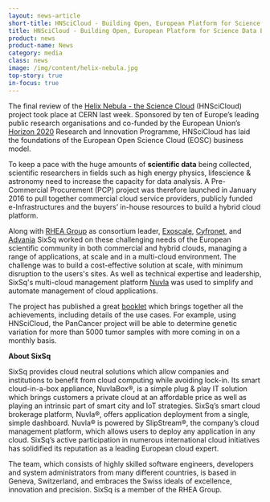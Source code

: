 ```yaml
---
layout: news-article
short-title: HNSciCloud - Building Open, European Platform for Science Data Exploitation
title: HNSciCloud - Building Open, European Platform for Science Data Exploitation
product: news
product-name: News
category: media
class: news
image: /img/content/helix-nebula.jpg
top-story: true
in-focus: true
---
```


The final review of the [Helix Nebula - the Science Cloud](http://www.hnscicloud.eu/) (HNSciCloud) project took place at CERN last week. Sponsored by ten of Europe’s leading public research organisations and co-funded by the European Union’s [Horizon 2020](https://ec.europa.eu/programmes/horizon2020/) Research and Innovation Programme, HNSciCloud has laid the foundations of the European Open Science Cloud (EOSC) business model. 

To keep a pace with the huge amounts of **scientific data** being collected, scientific researchers in fields such as high energy physics, lifescience & astronomy need to increase the capacity for data analysis. A Pre-Commercial Procurement (PCP) project was therefore launched in January 2016 to pull together commercial cloud service providers, publicly funded e-Infrastructures and the buyers’ in-house resources to build a hybrid cloud platform.

Along with [RHEA Group](https://www.rheagroup.com/) as consortium leader, [Exoscale](https://www.exoscale.com/), [Cyfronet](http://www.cyfronet.krakow.pl/en/4421,main.html), and [Advania](https://advania.com/) SixSq worked on these challenging needs of the European scientific community in both commercial and hybrid clouds, managing a range of applications, at scale and in a multi-cloud environment. The challenge was to build a cost-effective solution at scale, with minimum disruption to the users's sites. As well as technical expertise and leadership, SixSq's  multi-cloud management platform [Nuvla](https://sixsq.com/products-and-services/nuvla/overview) was used to simplify and automate management of cloud applications. 

The project has published a great [booklet](https://www.hnscicloud.eu/sites/default/files/files/HNSC_BookletA5_November2018_21081123_web.pdf#overlay-context=bridging-cloud-computing-innovation-open-science-hnscicloud-booklet) which brings together all the achievements, including details of the use cases. For example, using HNSciCloud, the PanCancer project will be able to determine genetic variation for more than 5000 tumor samples with more coming in on a monthly basis.

**About SixSq**

SixSq provides cloud neutral solutions which allow companies and institutions to benefit from cloud computing while avoiding lock-in. Its smart cloud-in-a-box appliance, NuvlaBox®, is a simple plug & play IT solution which brings customers a private cloud at an affordable price as well as playing an intrinsic part of smart city and IoT strategies. SixSq’s smart cloud brokerage platform, Nuvla®, offers application deployment from a single, simple dashboard. Nuvla® is powered by SlipStream®, the company’s cloud management platform, which allows users to deploy any application in any cloud. SixSq’s active participation in numerous international cloud initiatives has solidified its reputation as a leading European cloud expert.

The team, which consists of highly skilled software engineers, developers and system administrators from many different countries, is based in Geneva, Switzerland, and embraces the Swiss ideals of excellence, innovation and precision. SixSq is a member of the RHEA Group.
